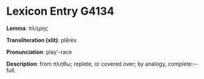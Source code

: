 # Lexicon Entry G4134

**Lemma**: πλήρης

**Transliteration (xlit)**: plḗrēs

**Pronunciation**: play'-race

**Description**:
from πλήθω; replete, or covered over; by analogy, complete:--full.
